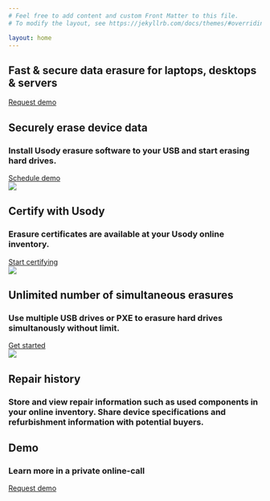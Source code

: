 ```yaml
---
# Feel free to add content and custom Front Matter to this file.
# To modify the layout, see https://jekyllrb.com/docs/themes/#overriding-theme-defaults

layout: home
---
```

<section class="background-image" style="background-image: url(/assets/pexels-cottonbro-studio-5474286_free_low-res.png);">
    <div class="splash-container-center">
      <h1>Fast & secure data erasure for laptops, desktops & servers</h1>
      <a class="btn btn-primary" target="_blank" href="https://calendly.com/usody/demo-usody">Request demo</a>
    </div>
</section>
<section class="vps">
	<div class="vp-container">
		<div class="vp-text-container">
			<h2>Securely erase device data</h2>
			<h3>Install Usody erasure software to your USB and start erasing hard drives.</h3>
			<a href="https://calendly.com/usody/demo-usody" target="_blank" class="btn btn-secondary">Schedule demo</a>
		</div>
		<div class="image-container">
			<image src="/assets/Laptop-with-USB-erasure_v7_low-res.png"/>
		</div>
	</div>
	<div class="vp-container">
		<div class="vp-text-container">
			<h2>Certify with Usody</h2>
			<h3>Erasure certificates are available at your Usody online inventory.</h3>
			<a href="https://calendly.com/usody/demo-usody" target="_blank" class="btn btn-secondary">Start certifying</a>
		</div>
		<div class="image-container">
			<image src="/assets/Erasure-certificate.png"/>
		</div>
	</div>
	<div class="vp-container">
		<div class="vp-text-container">
			<h2>Unlimited number of simultaneous erasures</h2>
			<h3>Use multiple USB drives or PXE to erasure hard drives simultanously without limit.</h3>
			<a href="https://calendly.com/usody/demo-usody" target="_blank" class="btn btn-secondary">Get started</a>
		</div>
		<div class="image-container">
			<image class="box-shadow" src="/assets/proofing-future-usody.png"/>
		</div>
	</div>
</section>
<section class="background-image-2" style="background-image: url(/assets/pexels-mikhail-nilov-9242258_reduced_low-res.jpg);">
	<div class="splash-container-top">
		<h2>Repair history</h2>
		<h3>Store and view repair information such as used components in your online inventory. Share device specifications and refurbishment information with potential buyers.</h3>
	</div>
</section>
<section id="demo">
		<div class="splash-container-top splash-container-dark-bg">
			<h2>Demo</h2>
			<h3>Learn more in a private online-call</h3>
			<a href="https://calendly.com/usody/demo-usody" target="_blank" class="btn btn-secondary">Request demo</a>
		</div>
</section>

<!--
<section>
	<h2>Demo<h2>
	<a href="/demo">Request a demo</a>   
</section>  
-->


